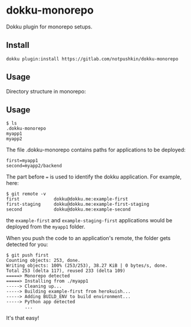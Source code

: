 dokku-monorepo
===============

Dokku plugin for monorepo setups.

## Install

```
dokku plugin:install https://gitlab.com/notpushkin/dokku-monorepo
```

## Usage

Directory structure in monorepo:

## Usage

```
$ ls
.dokku-monorepo
myapp1
myapp2
```

The file .dokku-monorepo contains paths for applications to be deployed:
```
first=myapp1
second=myapp2/backend
```

The part before `=` is used to identify the dokku application. For example, here:
```
$ git remote -v
first             dokku@dokku.me:example-first
first-staging     dokku@dokku.me:example-first-staging
second            dokku@dokku.me:example-second
```

the `example-first` and `example-staging-first` applications would be deployed from the `myapp1` folder.

When you push the code to an application's remote, the folder gets detected for you:
```
$ git push first
Counting objects: 253, done.
Writing objects: 100% (253/253), 38.27 KiB | 0 bytes/s, done.
Total 253 (delta 117), reused 233 (delta 109)
=====> Monorepo detected
=====> Installing from ./myapp1
-----> Cleaning up...
-----> Building example-first from herokuish...
-----> Adding BUILD_ENV to build environment...
-----> Python app detected
       ...
```

It's that easy!